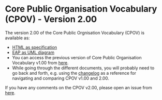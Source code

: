 # Core Public Organisation Vocabulary (CPOV) - Version 2.00

The version 2.00 of the Core Public Orgnisation Vocabulary (CPOV) is available as: 

*    [HTML as specification](https://semiceu.github.io/CPOV/releases/2.00/)
*    [EAP as UML diagram](https://github.com/SEMICeu/CPOV/blob/master/releases/2.00/html/overview.jpg)
*    You can access the previous version of Core Public Organisation Vocabulary v1.00 from [here](https://github.com/SEMICeu/CPOV/tree/master/releases/1.00). 
*    While going through the different documents, you will probably need to go back and forth, e.g. using the [changelog](https://github.com/SEMICeu/CPOV/blob/master/releases/2.00/Changelog.md) as a reference for navigating and comparing CPOV v1.00 and 2.00.

If you have any comments on the CPOV v2.00, please open an issue from [here](https://github.com/SEMICeu/CPOV/issues). 
